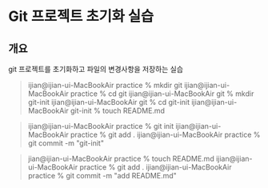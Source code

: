 # Git 프로젝트 초기화 실습

## 개요

git 프로젝트를 초기화하고 파일의 변경사항을 저장하는 실습

>ijian@ijian-ui-MacBookAir practice % mkdir git
ijian@ijian-ui-MacBookAir practice % cd git
ijian@ijian-ui-MacBookAir git % mkdir git-init
ijian@ijian-ui-MacBookAir git % cd git-init
ijian@ijian-ui-MacBookAir git-init % touch README.md 


>ijian@ijian-ui-MacBookAir practice % git init
ijian@ijian-ui-MacBookAir practice % git add .
ijian@ijian-ui-MacBookAir practice % git commit -m "git-init"


>jian@ijian-ui-MacBookAir practice % touch README.md
ijian@ijian-ui-MacBookAir practice % git add .
ijian@ijian-ui-MacBookAir practice % git commit -m "add README.md"

